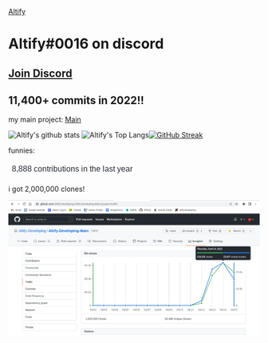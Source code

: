 [Altify](https://github.com/Altify-Development)
# Altify#0016 on discord
## [Join Discord](https://discord.altifydeveloping.com)

## 11,400+ commits in 2022!!

my main project: [Main](https://github.com/Altify-Developing/Altify-Developing-Main)

![Altify's github stats](https://github-readme-stats.vercel.app/api?username=altify-development&count_private=true&show_icons=true&include_all_commits&custom_title=Altify%27s%20Statistics)
![Altify's Top Langs](https://github-readme-stats.vercel.app/api/top-langs/?username=altify-development&langs_count=3)[![GitHub Streak](https://github-readme-streak-stats.herokuapp.com?user=Altify-Development)](https://git.io/streak-stats)

funnies:

![funny-1](https://github.com/Altify-Development/Altify-Development/raw/main/funny-1.png)

i got 2,000,000 clones!

![funny-2](https://github.com/Altify-Development/Altify-Development/raw/main/funny-2.png)
